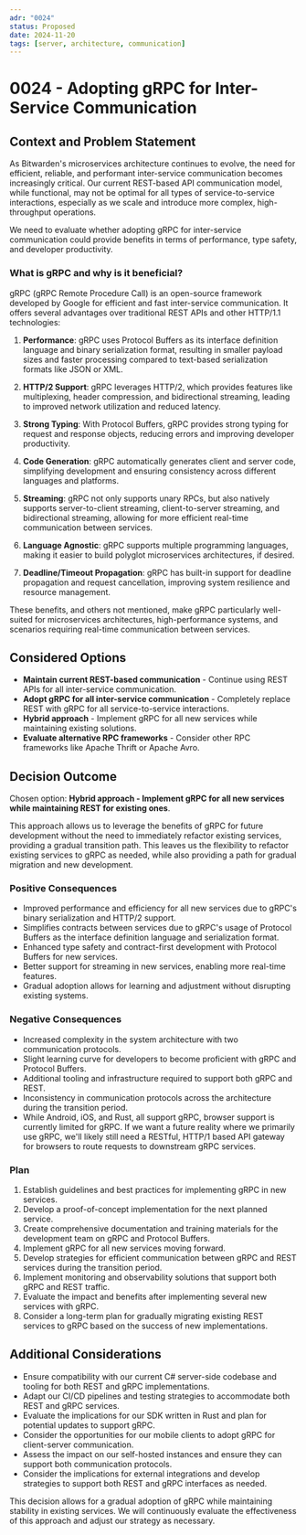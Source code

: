```yaml
---
adr: "0024"
status: Proposed
date: 2024-11-20
tags: [server, architecture, communication]
---
```


# 0024 - Adopting gRPC for Inter-Service Communication

<AdrTable frontMatter={frontMatter}></AdrTable>

## Context and Problem Statement

As Bitwarden's microservices architecture continues to evolve, the need for efficient, reliable, and
performant inter-service communication becomes increasingly critical. Our current REST-based API
communication model, while functional, may not be optimal for all types of service-to-service
interactions, especially as we scale and introduce more complex, high-throughput operations.

We need to evaluate whether adopting gRPC for inter-service communication could provide benefits in
terms of performance, type safety, and developer productivity.

### What is gRPC and why is it beneficial?

gRPC (gRPC Remote Procedure Call) is an open-source framework developed by Google for efficient and
fast inter-service communication. It offers several advantages over traditional REST APIs and other
HTTP/1.1 technologies:

1. **Performance**: gRPC uses Protocol Buffers as its interface definition language and binary
   serialization format, resulting in smaller payload sizes and faster processing compared to
   text-based serialization formats like JSON or XML.

2. **HTTP/2 Support**: gRPC leverages HTTP/2, which provides features like multiplexing, header
   compression, and bidirectional streaming, leading to improved network utilization and reduced
   latency.

3. **Strong Typing**: With Protocol Buffers, gRPC provides strong typing for request and response
   objects, reducing errors and improving developer productivity.

4. **Code Generation**: gRPC automatically generates client and server code, simplifying development
   and ensuring consistency across different languages and platforms.

5. **Streaming**: gRPC not only supports unary RPCs, but also natively supports server-to-client
   streaming, client-to-server streaming, and bidirectional streaming, allowing for more efficient
   real-time communication between services.

6. **Language Agnostic**: gRPC supports multiple programming languages, making it easier to build
   polyglot microservices architectures, if desired.

7. **Deadline/Timeout Propagation**: gRPC has built-in support for deadline propagation and request
   cancellation, improving system resilience and resource management.

These benefits, and others not mentioned, make gRPC particularly well-suited for microservices
architectures, high-performance systems, and scenarios requiring real-time communication between
services.

## Considered Options

- **Maintain current REST-based communication** - Continue using REST APIs for all inter-service
  communication.
- **Adopt gRPC for all inter-service communication** - Completely replace REST with gRPC for all
  service-to-service interactions.
- **Hybrid approach** - Implement gRPC for all new services while maintaining existing solutions.
- **Evaluate alternative RPC frameworks** - Consider other RPC frameworks like Apache Thrift or
  Apache Avro.

## Decision Outcome

Chosen option: **Hybrid approach - Implement gRPC for all new services while maintaining REST for
existing ones**.

This approach allows us to leverage the benefits of gRPC for future development without the need to
immediately refactor existing services, providing a gradual transition path. This leaves us the
flexibility to refactor existing services to gRPC as needed, while also providing a path for gradual
migration and new development.

### Positive Consequences

- Improved performance and efficiency for all new services due to gRPC's binary serialization and
  HTTP/2 support.
- Simplifies contracts between services due to gRPC's usage of Protocol Buffers as the interface
  definition language and serialization format.
- Enhanced type safety and contract-first development with Protocol Buffers for new services.
- Better support for streaming in new services, enabling more real-time features.
- Gradual adoption allows for learning and adjustment without disrupting existing systems.

### Negative Consequences

- Increased complexity in the system architecture with two communication protocols.
- Slight learning curve for developers to become proficient with gRPC and Protocol Buffers.
- Additional tooling and infrastructure required to support both gRPC and REST.
- Inconsistency in communication protocols across the architecture during the transition period.
- While Android, iOS, and Rust, all support gRPC, browser support is currently limited for gRPC. If
  we want a future reality where we primarily use gRPC, we'll likely still need a RESTful, HTTP/1
  based API gateway for browsers to route requests to downstream gRPC services.

### Plan

1. Establish guidelines and best practices for implementing gRPC in new services.
2. Develop a proof-of-concept implementation for the next planned service.
3. Create comprehensive documentation and training materials for the development team on gRPC and
   Protocol Buffers.
4. Implement gRPC for all new services moving forward.
5. Develop strategies for efficient communication between gRPC and REST services during the
   transition period.
6. Implement monitoring and observability solutions that support both gRPC and REST traffic.
7. Evaluate the impact and benefits after implementing several new services with gRPC.
8. Consider a long-term plan for gradually migrating existing REST services to gRPC based on the
   success of new implementations.

## Additional Considerations

- Ensure compatibility with our current C# server-side codebase and tooling for both REST and gRPC
  implementations.
- Adapt our CI/CD pipelines and testing strategies to accommodate both REST and gRPC services.
- Evaluate the implications for our SDK written in Rust and plan for potential updates to support
  gRPC.
- Consider the opportunities for our mobile clients to adopt gRPC for client-server communication.
- Assess the impact on our self-hosted instances and ensure they can support both communication
  protocols.
- Consider the implications for external integrations and develop strategies to support both REST
  and gRPC interfaces as needed.

This decision allows for a gradual adoption of gRPC while maintaining stability in existing
services. We will continuously evaluate the effectiveness of this approach and adjust our strategy
as necessary.
